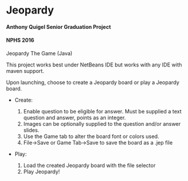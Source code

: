 # Jeopardy

#### Anthony Quigel Senior Graduation Project
#### NPHS 2016

Jeopardy The Game (Java)

This project works best under NetBeans IDE but works with any IDE with maven support.

Upon launching, choose to create a Jeopardy board or play a Jeopardy board.

* Create:
    1. Enable question to be eligible for answer. Must be supplied a text question and answer, points as an integer. 
    2. Images can be optionally supplied to the question and/or answer slides.
    3. Use the Game tab to alter the board font or colors used.
    4. File->Save or Game Tab->Save to save the board as a .jep file

* Play:
    1. Load the created Jeopardy board with the file selector
    2. Play Jeopardy!
